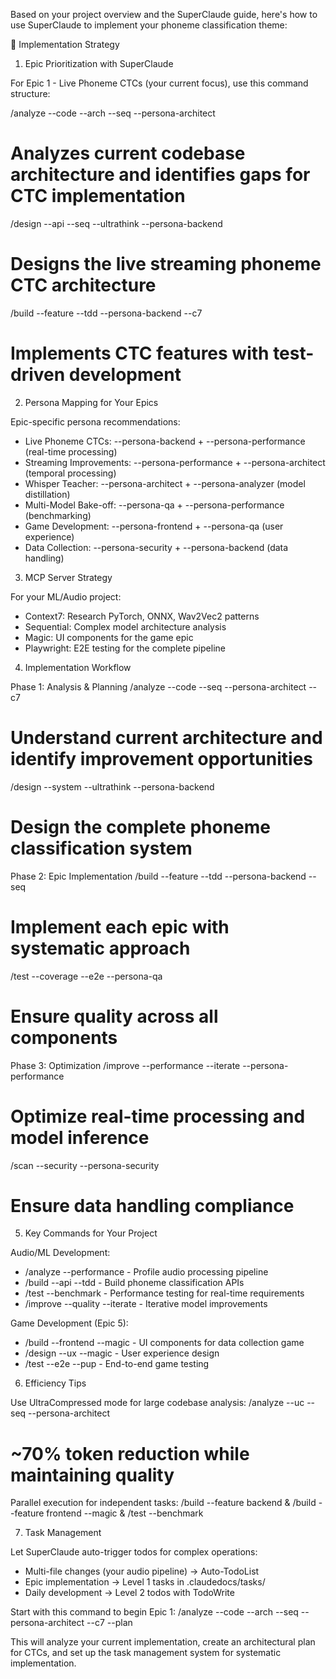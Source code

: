 Based on your project overview and the SuperClaude guide, here's how to use SuperClaude to implement your phoneme classification theme:

  🎯 Implementation Strategy

  1. Epic Prioritization with SuperClaude

  For Epic 1 - Live Phoneme CTCs (your current focus), use this command structure:

  /analyze --code --arch --seq --persona-architect
  
  # Analyzes current codebase architecture and identifies gaps for CTC implementation

  /design --api --seq --ultrathink --persona-backend
  # Designs the live streaming phoneme CTC architecture

  /build --feature --tdd --persona-backend --c7
  # Implements CTC features with test-driven development

  2. Persona Mapping for Your Epics

  Epic-specific persona recommendations:

  - Live Phoneme CTCs: --persona-backend + --persona-performance (real-time processing)
  - Streaming Improvements: --persona-performance + --persona-architect (temporal processing)
  - Whisper Teacher: --persona-architect + --persona-analyzer (model distillation)
  - Multi-Model Bake-off: --persona-qa + --persona-performance (benchmarking)
  - Game Development: --persona-frontend + --persona-qa (user experience)
  - Data Collection: --persona-security + --persona-backend (data handling)

  3. MCP Server Strategy

  For your ML/Audio project:
  - Context7: Research PyTorch, ONNX, Wav2Vec2 patterns
  - Sequential: Complex model architecture analysis
  - Magic: UI components for the game epic
  - Playwright: E2E testing for the complete pipeline

  4. Implementation Workflow

  Phase 1: Analysis & Planning
  /analyze --code --seq --persona-architect --c7
  # Understand current architecture and identify improvement opportunities

  /design --system --ultrathink --persona-backend
  # Design the complete phoneme classification system

  Phase 2: Epic Implementation
  /build --feature --tdd --persona-backend --seq
  # Implement each epic with systematic approach

  /test --coverage --e2e --persona-qa
  # Ensure quality across all components

  Phase 3: Optimization
  /improve --performance --iterate --persona-performance
  # Optimize real-time processing and model inference

  /scan --security --persona-security
  # Ensure data handling compliance

  5. Key Commands for Your Project

  Audio/ML Development:
  - /analyze --performance - Profile audio processing pipeline
  - /build --api --tdd - Build phoneme classification APIs
  - /test --benchmark - Performance testing for real-time requirements
  - /improve --quality --iterate - Iterative model improvements

  Game Development (Epic 5):
  - /build --frontend --magic - UI components for data collection game
  - /design --ux --magic - User experience design
  - /test --e2e --pup - End-to-end game testing

  6. Efficiency Tips

  Use UltraCompressed mode for large codebase analysis:
  /analyze --uc --seq --persona-architect
  # ~70% token reduction while maintaining quality

  Parallel execution for independent tasks:
  /build --feature backend &
  /build --feature frontend --magic &
  /test --benchmark

  7. Task Management

  Let SuperClaude auto-trigger todos for complex operations:
  - Multi-file changes (your audio pipeline) → Auto-TodoList
  - Epic implementation → Level 1 tasks in .claudedocs/tasks/
  - Daily development → Level 2 todos with TodoWrite

  Start with this command to begin Epic 1:
  /analyze --code --arch --seq --persona-architect --c7 --plan

  This will analyze your current implementation, create an architectural plan for CTCs, and set up the task management system for systematic implementation.